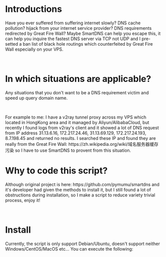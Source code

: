 # Introductions
<p>Have you ever suffered from suffering internet slowly? DNS cache pollution? hijack from your internet service provider? DNS requirements redirected by Great Fire Wall? Maybe SmartDNS can help you escape this, it can help you inquire the fastest DNS server via TCP not UDP and I pre-setted a ban list of black hole routings which counterfeited by Great Fire Wall especially on your VPS.</p>
<br />

# In which situations are applicable?
<p>Any situations that you don't want to be a DNS requirement victim and speed up query domain name.</p>
<br />
<p>For example to me: I have a v2ray tunnel proxy across my VPS which located in HongKong area and it managed by Aliyun/AlibabaCloud, but recently I found logs from v2ray's client and it showed a lot of DNS request from IP address 31.13.6.16, 172.217.24.46, 31.13.69.129, 172.217.24.193, 8.7.198.45 and returned no results. I searched these IP and found they are really from the Great Fire Wall: https://zh.wikipedia.org/wiki/域名服务器缓存污染  so I have to use SmartDNS to provent from this situation.</p>

# Why to code this script?
<p>Although original project is here: https://github.com/pymumu/smartdns and it's developer had given the methods to install it, but I still found a lot of obstructions during installation, so I make a script to reduce variety trivial process, enjoy it!</p>
<br />

# Install
<p>Currently, the script is only support Debian/Ubuntu, doesn't support neither Windows/CentOS/MacOS etc... You can execute the following:</p>
